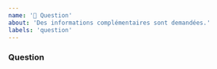 ```yaml
---
name: '🙋 Question'
about: 'Des informations complémentaires sont demandées.'
labels: 'question'
---
```


### Question
